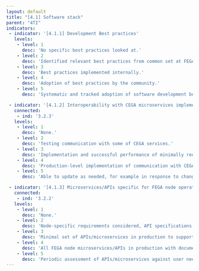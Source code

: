 ```yaml
---
layout: default
title: "[4.1] Software stack"
parent: "4TI"
indicators:
 - indicator: '[4.1.1] Development Best practices'
   levels:
    - level: 1
      desc: 'No specific best practices looked at.'
    - level: 2
      desc: 'Identified relevant best practices from common set at FEGA.'
    - level: 3  
      desc: 'Best practices implemented internally.'
    - level: 4
      desc: 'Adoption of best practices by the community.'
    - level: 5
      desc: 'Systematic and tracked adoption of software development best practices.'

 - indicator: '[4.1.2] Interoperability with CEGA microservices implemented (e.g. permissions API, submission API)'
   connected:
    - ind: '3.2.3'
   levels:
    - level: 1
      desc: 'None.'
    - level: 2
      desc: 'Testing communication with some of CEGA services.'
    - level: 3  
      desc: 'Implementation and successful performance of minimally required communication with CEGA microservices.'
    - level: 4
      desc: 'Production-level implementation of communication with CEGA microservices and full integration into FEGA node services according to FEGA committees.'
    - level: 5
      desc: 'Able to update as needed, for example in response to changes in community standards (e.g. GA4GH passports) in the framework of the FEGA ecosystem.'

 - indicator: '[4.1.3] Microservices/APIs specific for FEGA node operations implemented'
   connected:
    - ind: '3.2.2'
   levels:
    - level: 1
      desc: 'None.'
    - level: 2
      desc: 'Node-specific requirements considered, API specifications drafted, implementation in progress.'
    - level: 3  
      desc: 'Minimal set of APIs/microservices in production to support core FEGA node services. Additional APIs/microservices being developed/tested.'
    - level: 4
      desc: 'All FEGA node microservices/APIs in production with documented specifications. Services have generally high uptime.'
    - level: 5
      desc: 'Periodic assessment of APIs/microservices against user needs and feedback. Proposals made for new APIs/microservices or new features for existing APIs/microservices.'
---
```

